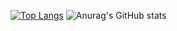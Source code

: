 [![Top Langs](https://github-readme-stats.vercel.app/api/top-langs/?username=DroidBarber&layout=compact)](https://github.com/anuraghazra/github-readme-stats)       ![Anurag's GitHub stats](https://github-readme-stats.vercel.app/api?username=DroidBarber&show_icons=true&theme=radical)


<!--
**DroidBarber/DroidBarber** is a ✨ _special_ ✨ repository because its `README.md` (this file) appears on your GitHub profile.

Here are some ideas to get you started:

- 🔭 I’m currently working on ...
- 🌱 I’m currently learning ...
- 👯 I’m looking to collaborate on ...
- 🤔 I’m looking for help with ...
- 💬 Ask me about ...
- 📫 How to reach me: ...
- 😄 Pronouns: ...
- ⚡ Fun fact: ...
-->
